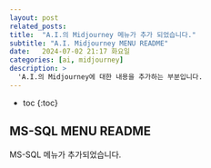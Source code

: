 ```yaml
---
layout: post
related_posts:
title:  "A.I.의 Midjourney 메뉴가 추가 되었습니다."
subtitle: "A.I. Midjourney MENU README"
date:   2024-07-02 21:17 화요일
categories: [ai, midjourney]
description: >
  'A.I.의 Midjourney에 대한 내용을 추가하는 부분입니다.
---
```

* toc
{:toc}

## MS-SQL MENU README
MS-SQL 메뉴가 추가되었습니다.
